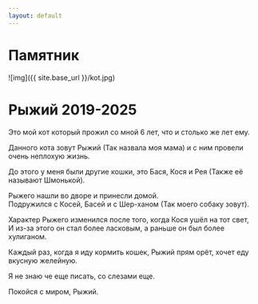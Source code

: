 ```yaml
---
layout: default
---
```


# Памятник

![img]({{ site.base_url }}/kot.jpg)

**Рыжий 2019-2025**
=

Это мой кот который прожил со мной 6 лет, что и столько же лет ему.  

Данного кота зовут Рыжий (Так назвала моя мама) и с ним провели очень неплохую жизнь.  

До этого у меня были другие кошки, это Бася, Кося и Рея (Также её называют Шмонькой).  

Рыжего нашли во дворе и принесли домой.  
Подружился с Косей, Басей и с Шер-ханом (Так моего собаку зовут).  

Характер Рыжего изменился после того, когда Кося ушёл на тот свет,  
И из-за этого он стал более ласковым, а раньше он был более хулиганом.

Каждый раз, когда я иду кормить кошек, Рыжий прям орёт, хочет еду вкусную желейную.  

Я не знаю че еще писать, со слезами еще.

Покойся с миром, Рыжий.
